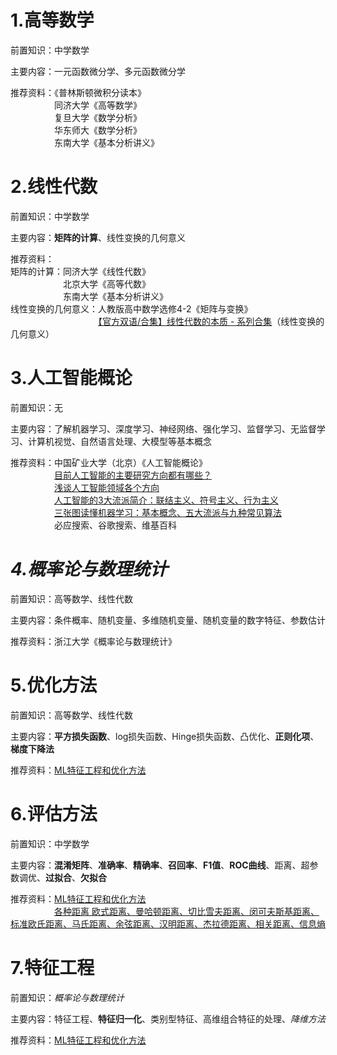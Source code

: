 # 1.高等数学
前置知识：中学数学

主要内容：一元函数微分学、多元函数微分学 

推荐资料：《普林斯顿微积分读本》  
　　　　　同济大学《高等数学》  
　　　　　复旦大学《数学分析》  
　　　　　华东师大《数学分析》  
　　　　　东南大学《基本分析讲义》   
# 2.线性代数
前置知识：中学数学 

主要内容：**矩阵的计算**、线性变换的几何意义 

推荐资料：  
矩阵的计算：同济大学《线性代数》  
　　　　　　北京大学《高等代数》  
　　　　　　东南大学《基本分析讲义》  
线性变换的几何意义：人教版高中数学选修4-2《矩阵与变换》  
　　　　　　　　　　[【官方双语/合集】线性代数的本质 - 系列合集](https://www.bilibili.com/video/BV1ys411472E/?spm_id_from=333.999.0.0&vd_source=8f7be58fae99de36e73582d589f00ca1)（线性变换的几何意义）
# 3.人工智能概论
前置知识：无 

主要内容：了解机器学习、深度学习、神经网络、强化学习、监督学习、无监督学习、计算机视觉、自然语言处理、大模型等基本概念 

推荐资料：中国矿业大学（北京）《人工智能概论》  
　　　　　[目前人工智能的主要研究方向都有哪些？](https://www.zhihu.com/question/51419290/answer/370162021)  
　　　　　[浅谈人工智能领域各个方向](https://zhuanlan.zhihu.com/p/128986471)  
　　　　　[人工智能的3大流派简介：联结主义、符号主义、行为主义](https://zhuanlan.zhihu.com/p/619260232)  
　　　　　[三张图读懂机器学习：基本概念、五大流派与九种常见算法](https://zhuanlan.zhihu.com/p/26512893)  
　　　　　必应搜索、谷歌搜索、维基百科
# *4.概率论与数理统计*
前置知识：高等数学、线性代数

主要内容：条件概率、随机变量、多维随机变量、随机变量的数字特征、参数估计

推荐资料：浙江大学《概率论与数理统计》
# 5.优化方法
前置知识：高等数学、线性代数

主要内容：**平方损失函数**、log损失函数、Hinge损失函数、凸优化、**正则化项**、**梯度下降法**

推荐资料：[ML特征工程和优化方法](https://github.com/NLP-LOVE/ML-NLP/tree/master/Machine%20Learning/8.%20ML%E7%89%B9%E5%BE%81%E5%B7%A5%E7%A8%8B%E5%92%8C%E4%BC%98%E5%8C%96%E6%96%B9%E6%B3%95#31-%E5%87%86%E7%A1%AE%E7%8E%87accuracy)
# 6.评估方法
前置知识：中学数学

主要内容：**混淆矩阵**、**准确率**、**精确率**、**召回率**、**F1值**、**ROC曲线**、距离、超参数调优、**过拟合**、**欠拟合**

推荐资料：[ML特征工程和优化方法](https://github.com/NLP-LOVE/ML-NLP/tree/master/Machine%20Learning/8.%20ML%E7%89%B9%E5%BE%81%E5%B7%A5%E7%A8%8B%E5%92%8C%E4%BC%98%E5%8C%96%E6%96%B9%E6%B3%95#31-%E5%87%86%E7%A1%AE%E7%8E%87accuracy)  
　　　　　[各种距离 欧式距离、曼哈顿距离、切比雪夫距离、闵可夫斯基距离、标准欧氏距离、马氏距离、余弦距离、汉明距离、杰拉德距离、相关距离、信息熵](https://www.cnblogs.com/AlvinSui/p/8931074.html)
# 7.特征工程
前置知识：*概率论与数理统计*

主要内容：特征工程、**特征归一化**、类别型特征、高维组合特征的处理、*降维方法*

推荐资料：[ML特征工程和优化方法](https://github.com/NLP-LOVE/ML-NLP/tree/master/Machine%20Learning/8.%20ML%E7%89%B9%E5%BE%81%E5%B7%A5%E7%A8%8B%E5%92%8C%E4%BC%98%E5%8C%96%E6%96%B9%E6%B3%95#31-%E5%87%86%E7%A1%AE%E7%8E%87accuracy)

